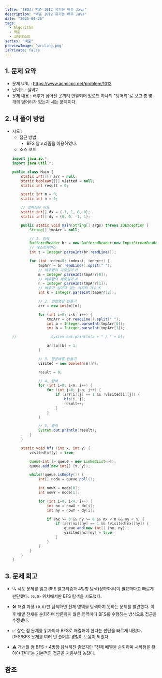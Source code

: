 ```yaml
---
title: "[BOJ] 백준 1012 유기농 배추 Java"
description: "백준 1012 유기농 배추 Java"
date: "2025-04-26"
tags:
  - Algorithm
  - 백준
  - 코딩테스트
series: "백준"
previewImage: 'writing.png'
isPrivate: false
---
```


## 1. 문제 요약
+ 문제 URL : https://www.acmicpc.net/problem/1012
+ 난이도 : 실버2 
+ 문제 내용 : 배추가 심어진 곳끼리 연결되어 있으면 하나의 "덩어리"로 보고 총 몇 개의 덩어리가 있는지 세는 문제이다.

## 2. 내 풀이 방법
+ 시도1
    + 접근 방법
        + BFS 알고리즘을 이용하였다.
    + 소스 코드
    ```java
    import java.io.*;
    import java.util.*;

    public class Main {
        static int[][] arr = null;
        static boolean[][] visited = null;
        static int result = 0;

        static int m = 0;
        static int n = 0;

        // 상하좌우 이동
        static int[] dx = {-1, 1, 0, 0};
        static int[] dy = {0, 0, -1, 1};

        public static void main(String[] args) throws IOException {
            String[] tmpArr = null;

            // 1. 입력
            BufferedReader br = new BufferedReader(new InputStreamReader(System.in));
            // 테스트케이스
            int t = Integer.parseInt(br.readLine());

            for (int index=0; index<t; index++) {
                tmpArr = br.readLine().split(" ");
                // 배추밭의 가로길이 M
                m = Integer.parseInt(tmpArr[0]);
                // 배추밭의 세로길이 N
                n = Integer.parseInt(tmpArr[1]);
                // 배추가 심어져 있는 위치의 개수 K
                int k = Integer.parseInt(tmpArr[2]);

                // 2. 인접행렬 만들기
                arr = new int[m][n];

                for (int i=0; i<k; i++) {
                    tmpArr = br.readLine().split(" ");
                    int a = Integer.parseInt(tmpArr[0]);
                    int b = Integer.parseInt(tmpArr[1]);

    //                System.out.println(a + " / " + b);

                    arr[a][b] = 1;
                }

                // 3. 방문배열 만들기
                visited = new boolean[m][n];

                result = 0;

                // 4. 탐색
                for (int i=0; i<m; i++) {
                    for (int j=0; j<n; j++) {
                        if (arr[i][j] == 1 && !visited[i][j]) {
                            bfs(i, j);
                            result++;
                        }
                    }
                }

                // 5. 출력
                System.out.println(result);
            }
        }

        static void bfs (int x, int y) {
            visited[x][y] = true;

            Queue<int[]> queue = new LinkedList<>();
            queue.add(new int[] {x, y});

            while(!queue.isEmpty()) {
                int[] node = queue.poll();

                int nowX = node[0];
                int nowY = node[1];

                for (int i=0; i<4; i++) {
                    int nx = nowX + dx[i];
                    int ny = nowY + dy[i];

                    if (nx >= 0 && ny >= 0 && nx < m && ny < n) {
                        if (arr[nx][ny] == 1 && !visited[nx][ny]) {
                            queue.add(new int[] {nx, ny});
                            visited[nx][ny] = true;
                        }
                    }
                }
            }
        }
    }
    ``` 

## 3. 문제 회고
+ 🔍 시도
문제를 읽고 BFS 알고리즘과 4방향 탐색(상하좌우)이 필요하다고 빠르게 판단했다.
`(0,0)` 위치에서만 BFS 탐색을 시도했다.

+ 🛠 해결 과정
`(0,0)`만 탐색하면 전체 영역을 탐색하지 못하는 문제를 발견했다.
이후 배열 전체를 순회하며 방문하지 않은 영역마다 BFS를 수행하는 방식으로 접근을 수정했다.

+ ✅ 잘한 점
문제를 읽자마자 BFS로 해결해야 한다는 판단을 빠르게 내렸다.
DFS/BFS 문제를 여러 번 풀어본 경험이 도움이 되었다.

+ ⚠ 개선할 점
BFS + 4방향 탐색까진 좋았지만 "전체 배열을 순회하며 시작점을 찾아야 한다"는 기본적인 접근을 처음부터 놓쳤다.

## 참조